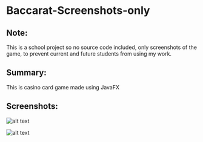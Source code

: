 # Baccarat-Screenshots-only

## Note:
This is a school project so no source code included, only screenshots of the game, to prevent current and future students from using my work. 

## Summary:
This is casino card game made using JavaFX 

## Screenshots:

![alt text](https://github.com/bbartek12/Baccarat-Screenshots-only/blob/main/Screenshot_20210119_122513.png)

![alt text](https://github.com/bbartek12/Baccarat-Screenshots-only/blob/main/Screenshot_20210119_123613.png)


